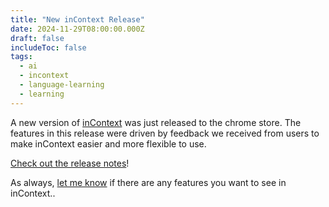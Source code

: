 ```yaml
---
title: "New inContext Release"
date: 2024-11-29T08:00:00.000Z
draft: false
includeToc: false
tags:
  - ai
  - incontext
  - language-learning
  - learning
---
```


A new version of [inContext](https://incontext.fun) was just released to the chrome store. The features in this release were driven by feedback we received from users to make inContext easier and more flexible to use.

[Check out the release notes](https://incontext.fun/the-fundamental-release)!

As always, [let me know](https://incontext.fun/contact) if there are any features you want to see in inContext..
